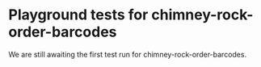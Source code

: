 # Playground tests for chimney-rock-order-barcodes
We are still awaiting the first test run for chimney-rock-order-barcodes.
